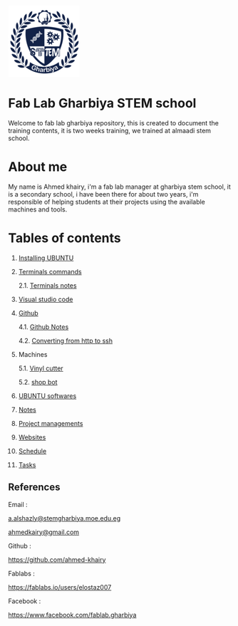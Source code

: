 
![logo](logo.png)

# Fab Lab Gharbiya STEM school

Welcome to fab lab gharbiya repository, this is created to document the training contents, it is two weeks training, we trained at almaadi stem school.

# About me

My name is Ahmed khairy, i'm a fab lab manager at gharbiya stem school, it is a secondary school, i have been there for about two years, i'm responsible of helping students at their projects using the available machines and tools.

# Tables of contents

1. [Installing UBUNTU](installing-ubuntu.md)
2. [Terminals commands](terminals-commands.md)

    2.1. [Terminals notes](notes-about-terminal.md)
3. [Visual studio code](visual-studio-code.md)
4. [Github](github.md)
    
    4.1. [Github Notes](dealing-with-github.md)
    
    4.2. [Converting from http to ssh](http-ssh.md)
5. Machines

    5.1. [Vinyl cutter](vinyl.md)

    5.2. [shop bot](shopbot.md)
6. [UBUNTU softwares](softwares.md)
7. [Notes](notes.md)
8. [Project managements](project-management.md)
9. [Websites](websites.md)
10. [Schedule](schedule.md)
11. [Tasks](tasks.md)

## References

Email : 

a.alshazly@stemgharbiya.moe.edu.eg

ahmedkairy@gmail.com

Github :

https://github.com/ahmed-khairy

Fablabs :

https://fablabs.io/users/elostaz007

Facebook :

https://www.facebook.com/fablab.gharbiya